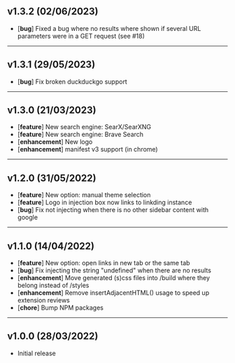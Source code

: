 ## v1.3.2 (02/06/2023)
- [**bug**] Fixed a bug where no results where shown if several URL parameters were in a GET request (see #18)
---

## v1.3.1 (29/05/2023)
- [**bug**] Fix broken duckduckgo support
---

## v1.3.0 (21/03/2023)
- [**feature**] New search engine: SearX/SearXNG
- [**feature**] New search engine: Brave Search
- [**enhancement**] New logo
- [**enhancement**] manifest v3 support (in chrome)
---

## v1.2.0 (31/05/2022)
- [**feature**] New option: manual theme selection
- [**feature**] Logo in injection box now links to linkding instance
- [**bug**] Fix not injecting when there is no other sidebar content with google
---

## v1.1.0 (14/04/2022)
- [**feature**] New option: open links in new tab or the same tab
- [**bug**] Fix injecting the string "undefined" when there are no results
- [**enhancement**] Move generated (s)css files into /build where they belong instead of /styles
- [**enhancement**] Remove insertAdjacentHTML() usage to speed up extension reviews
- [**chore**] Bump NPM packages
---

## v1.0.0 (28/03/2022)
- Initial release